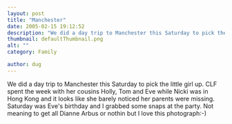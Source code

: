 ```yaml
---
layout: post
title: "Manchester"
date: 2005-02-15 19:12:52
description: "We did a day trip to Manchester this Saturday to pick the little girl up. CLF spent the week with her cousins Holly, Tom and Eve while Nicki was in Hong Kong and it looks like she barely noticed her&#8230;"
thumbnail: defaultThumbnail.png
alt: ""
category: Family

author: dug
---
```


<p>We did a day trip to Manchester this Saturday to pick the little girl up. <span class="caps">CLF </span>spent the week with her cousins Holly, Tom and Eve while Nicki was in Hong Kong and it looks like she barely noticed her parents were missing. Saturday was Eve's birthday and I grabbed some snaps at the party. Not meaning to get all Dianne Arbus or nothin but I love this photograph:-)</p>

<p><a href="http://www.flickr.com/photos/bozo/4859457/" title="Photo Sharing"><img src="http://photos4.flickr.com/4859457_9fbd1d10ae_m.jpg" alt="" /></a></p>
